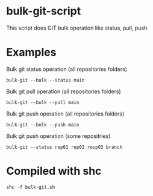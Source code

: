 # bulk-git-script

This script does GIT bulk operation like status, pull, push


# Examples

Bulk git status operation (all repositories folders)

```
bulk-git --bulk --status main 
```

Bulk git pull operation (all repositories folders)
 
```
bulk-git --bulk --pull main 
```

Bulk git push operation (all repositories folders)
 
```
bulk-git --bulk --push main 
```

Bulk git push operation (some repositries)
 
```
bulk-git --status rep01 rep02 resp03 branch 
```




# Compiled with shc

```
shc -f bulk-git.sh
```

